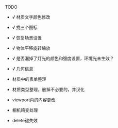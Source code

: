 TODO
- √ 材质文字颜色修改
- √ 找三个图标
- √ 恢复场景设置
- √ 物体平移旋转缩放
- √ 是否漏掉了灯光的颜色和强度设置，环境光未生效？
- √ 几何信息

- 材质中的表单整理
- 材质类型整理，删掉不必要的，并汉化
- viewport内的内容更改
- 相机畸变处理
- delete键失效